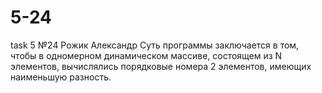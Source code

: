 # 5-24
task 5 №24 Рожик Александр
Суть программы заключается в том, чтобы в одномерном динамическом массиве, состоящем из N элементов, вычислялись порядковые номера 2 элементов, имеющих наименьшую разность.
